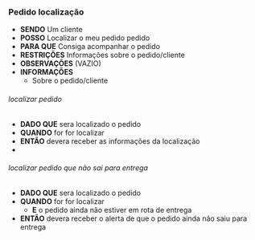 ### Pedido localização

- **SENDO** Um cliente
- **POSSO** Localizar o meu pedido pedido
- **PARA QUE** Consiga acompanhar o pedido
- **RESTRIÇÕES** Informações sobre o pedido/cliente
- **OBSERVAÇÕES** (VAZIO)
- **INFORMAÇÕES** 
  - Sobre o pedido/cliente

###### *localizar pedido*
  - **DADO QUE** sera localizado o pedido
  - **QUANDO** for for localizar
  - **ENTÃO** devera receber as informações da localização
  - 
###### *localizar pedido que não sai para entrega*
  - **DADO QUE** sera localizado o pedido
  - **QUANDO** for for localizar
    - **E** o pedido ainda não estiver em rota de entrega
  - **ENTÃO** devera receber o alerta de que o pedido ainda não saiu para entrega
